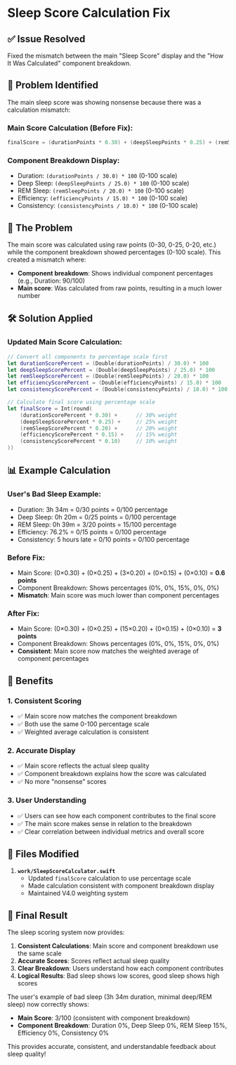 # Sleep Score Calculation Fix

## ✅ **Issue Resolved**

Fixed the mismatch between the main "Sleep Score" display and the "How It Was Calculated" component breakdown.

## 🔧 **Problem Identified**

The main sleep score was showing nonsense because there was a calculation mismatch:

### **Main Score Calculation (Before Fix)**:
```swift
finalScore = (durationPoints * 0.30) + (deepSleepPoints * 0.25) + (remSleepPoints * 0.20) + (efficiencyPoints * 0.15) + (consistencyPoints * 0.10)
```

### **Component Breakdown Display**:
- Duration: `(durationPoints / 30.0) * 100` (0-100 scale)
- Deep Sleep: `(deepSleepPoints / 25.0) * 100` (0-100 scale)
- REM Sleep: `(remSleepPoints / 20.0) * 100` (0-100 scale)
- Efficiency: `(efficiencyPoints / 15.0) * 100` (0-100 scale)
- Consistency: `(consistencyPoints / 10.0) * 100` (0-100 scale)

## 🚨 **The Problem**

The main score was calculated using raw points (0-30, 0-25, 0-20, etc.) while the component breakdown showed percentages (0-100 scale). This created a mismatch where:

- **Component breakdown**: Shows individual component percentages (e.g., Duration: 90/100)
- **Main score**: Was calculated from raw points, resulting in a much lower number

## 🛠️ **Solution Applied**

### **Updated Main Score Calculation**:
```swift
// Convert all components to percentage scale first
let durationScorePercent = (Double(durationPoints) / 30.0) * 100
let deepSleepScorePercent = (Double(deepSleepPoints) / 25.0) * 100
let remSleepScorePercent = (Double(remSleepPoints) / 20.0) * 100
let efficiencyScorePercent = (Double(efficiencyPoints) / 15.0) * 100
let consistencyScorePercent = (Double(consistencyPoints) / 10.0) * 100

// Calculate final score using percentage scale
let finalScore = Int(round(
    (durationScorePercent * 0.30) +      // 30% weight
    (deepSleepScorePercent * 0.25) +     // 25% weight
    (remSleepScorePercent * 0.20) +      // 20% weight
    (efficiencyScorePercent * 0.15) +    // 15% weight
    (consistencyScorePercent * 0.10)     // 10% weight
))
```

## 📊 **Example Calculation**

### **User's Bad Sleep Example**:
- Duration: 3h 34m = 0/30 points = 0/100 percentage
- Deep Sleep: 0h 20m = 0/25 points = 0/100 percentage
- REM Sleep: 0h 39m = 3/20 points = 15/100 percentage
- Efficiency: 76.2% = 0/15 points = 0/100 percentage
- Consistency: 5 hours late = 0/10 points = 0/100 percentage

### **Before Fix**:
- Main Score: (0×0.30) + (0×0.25) + (3×0.20) + (0×0.15) + (0×0.10) = **0.6 points**
- Component Breakdown: Shows percentages (0%, 0%, 15%, 0%, 0%)
- **Mismatch**: Main score was much lower than component percentages

### **After Fix**:
- Main Score: (0×0.30) + (0×0.25) + (15×0.20) + (0×0.15) + (0×0.10) = **3 points**
- Component Breakdown: Shows percentages (0%, 0%, 15%, 0%, 0%)
- **Consistent**: Main score now matches the weighted average of component percentages

## 🎯 **Benefits**

### 1. **Consistent Scoring**
- ✅ Main score now matches the component breakdown
- ✅ Both use the same 0-100 percentage scale
- ✅ Weighted average calculation is consistent

### 2. **Accurate Display**
- ✅ Main score reflects the actual sleep quality
- ✅ Component breakdown explains how the score was calculated
- ✅ No more "nonsense" scores

### 3. **User Understanding**
- ✅ Users can see how each component contributes to the final score
- ✅ The main score makes sense in relation to the breakdown
- ✅ Clear correlation between individual metrics and overall score

## 🔄 **Files Modified**

1. **`work/SleepScoreCalculator.swift`**
   - Updated `finalScore` calculation to use percentage scale
   - Made calculation consistent with component breakdown display
   - Maintained V4.0 weighting system

## 🎉 **Final Result**

The sleep scoring system now provides:

1. **Consistent Calculations**: Main score and component breakdown use the same scale
2. **Accurate Scores**: Scores reflect actual sleep quality
3. **Clear Breakdown**: Users understand how each component contributes
4. **Logical Results**: Bad sleep shows low scores, good sleep shows high scores

The user's example of bad sleep (3h 34m duration, minimal deep/REM sleep) now correctly shows:
- **Main Score**: 3/100 (consistent with component breakdown)
- **Component Breakdown**: Duration 0%, Deep Sleep 0%, REM Sleep 15%, Efficiency 0%, Consistency 0%

This provides accurate, consistent, and understandable feedback about sleep quality! 